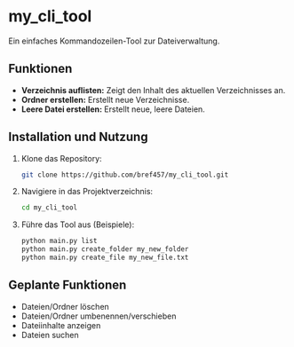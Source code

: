 # my_cli_tool

Ein einfaches Kommandozeilen-Tool zur Dateiverwaltung.

## Funktionen

*   **Verzeichnis auflisten:** Zeigt den Inhalt des aktuellen Verzeichnisses an.
*   **Ordner erstellen:** Erstellt neue Verzeichnisse.
*   **Leere Datei erstellen:** Erstellt neue, leere Dateien.

## Installation und Nutzung

1.  Klone das Repository:
    ```bash
    git clone https://github.com/bref457/my_cli_tool.git
    ```
2.  Navigiere in das Projektverzeichnis:
    ```bash
    cd my_cli_tool
    ```
3.  Führe das Tool aus (Beispiele):
    ```bash
    python main.py list
    python main.py create_folder my_new_folder
    python main.py create_file my_new_file.txt
    ```

## Geplante Funktionen

*   Dateien/Ordner löschen
*   Dateien/Ordner umbenennen/verschieben
*   Dateiinhalte anzeigen
*   Dateien suchen